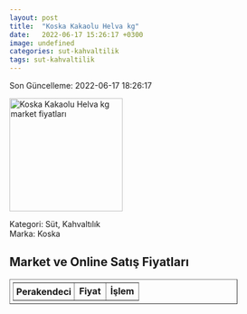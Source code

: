 ```yaml
---
layout: post
title:  "Koska Kakaolu Helva kg"
date:   2022-06-17 15:26:17 +0300
image: undefined
categories: sut-kahvaltilik
tags: sut-kahvaltilik
---
```


Son Güncelleme: 2022-06-17 18:26:17

<img src="undefined" width="200" alt="Koska Kakaolu Helva kg market fiyatları" />

Kategori: Süt, Kahvaltılık
<br />
Marka: Koska

<h2>Market ve Online Satış Fiyatları</h2>

<table border="1" style="padding: 5px;width:80%;">
  <tr>
    <td style="padding: 5px;"><strong>Perakendeci</strong></td>
    <td><strong>Fiyat</strong></td>
    <td><strong>İşlem</strong></td>
  </tr>
  
</table>
